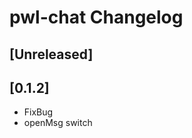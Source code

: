 <!-- Keep a Changelog guide -> https://keepachangelog.com -->

# pwl-chat Changelog

## [Unreleased]

## [0.1.2]
- FixBug
- openMsg switch